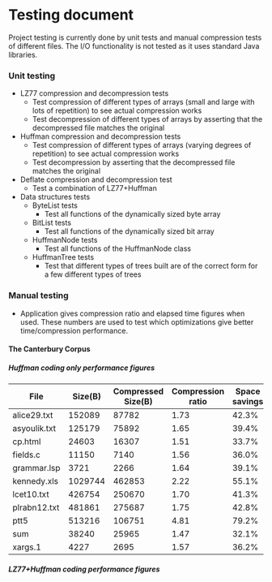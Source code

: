 # Testing document

Project testing is currently done by unit tests and manual compression tests of different files. The I/O functionality is not tested as it uses standard Java libraries.

### Unit testing

  * LZ77 compression and decompression tests
    * Test compression of different types of arrays (small and large with lots of repetition) to see actual compression works
    * Test decompression of different types of arrays by asserting that the decompressed file matches the original
  * Huffman compression and decompression tests
    * Test compression of different types of arrays (varying degrees of repetition) to see actual compression works
    * Test decompression by asserting that the decompressed file matches the original
  * Deflate compression and decompression test
    * Test a combination of LZ77+Huffman
  * Data structures tests
    * ByteList tests
      * Test all functions of the dynamically sized byte array
    * BitList tests
      * Test all functions of the dynamically sized bit array
    * HuffmanNode tests
      * Test all functions of the HuffmanNode class
    * HuffmanTree tests
      * Test that different types of trees built are of the correct form for a few different types of trees
  
  
### Manual testing

  * Application gives compression ratio and elapsed time figures when used. These numbers are used to test which optimizations give better time/compression performance.

#### The Canterbury Corpus

##### Huffman coding only performance figures

| File         | Size(B)  | Compressed Size(B) | Compression ratio | Space savings | Compression time(ms) | Decompression time(ms) |
| ------------ | -------- | ------------------ | ------------------| ------------- | -------------------- | ---------------------- |
| alice29.txt  | 152089   | 87782              | 1.73              | 42.3%         | 22                   | 16                     |
| asyoulik.txt | 125179   | 75892              | 1.65              | 39.4%         | 22                   | 19                     |
| cp.html      | 24603    | 16307              | 1.51              | 33.7%         | 8                    | 9                      |
| fields.c     | 11150    | 7140               | 1.56              | 36.0%         | 11                   | 9                      |
| grammar.lsp  | 3721     | 2266               | 1.64              | 39.1%         | 5                    | 5                      |
| kennedy.xls  | 1029744  | 462853             | 2.22              | 55.1%         | 36                   | 35                     |
| lcet10.txt   | 426754   | 250670             | 1.70              | 41.3%         | 29                   | 24                     |
| plrabn12.txt | 481861   | 275687             | 1.75              | 42.8%         | 34                   | 26                     |
| ptt5         | 513216   | 106751             | 4.81              | 79.2%         | 25                   | 20                     |
| sum          | 38240    | 25965              | 1.47              | 32.1%         | 13                   | 10                     |
| xargs.1      | 4227     | 2695               | 1.57              | 36.2%         | 5                    | 4                      |

##### LZ77+Huffman coding performance figures
